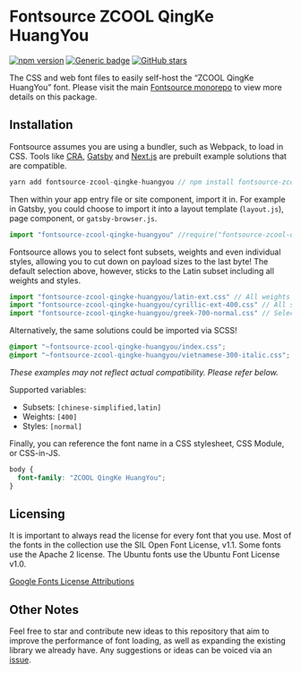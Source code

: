 # Fontsource ZCOOL QingKe HuangYou
[![npm version](https://badge.fury.io/js/fontsource-zcool-qingke-huangyou.svg)](https://github.com/DecliningLotus/fontsource) [![Generic badge](https://img.shields.io/badge/fontsource-passing-brightgreen)](https://github.com/DecliningLotus/fontsource) [![GitHub stars](https://img.shields.io/github/stars/DecliningLotus/fontsource.svg?style=social&label=Star)](https://GitHub.com/DecliningLotus/fontsource/stargazers/)

The CSS and web font files to easily self-host the “ZCOOL QingKe HuangYou” font. Please visit the main [Fontsource monorepo](https://github.com/DecliningLotus/fontsource) to view more details on this package.

## Installation

Fontsource assumes you are using a bundler, such as Webpack, to load in CSS. Tools like [CRA](https://create-react-app.dev/), [Gatsby](https://www.gatsbyjs.org/) and [Next.js](https://nextjs.org/) are prebuilt example solutions that are compatible.

```javascript
yarn add fontsource-zcool-qingke-huangyou // npm install fontsource-zcool-qingke-huangyou
```

Then within your app entry file or site component, import it in. For example in Gatsby, you could choose to import it into a layout template (`layout.js`), page component, or `gatsby-browser.js`.

```javascript
import "fontsource-zcool-qingke-huangyou" //require("fontsource-zcool-qingke-huangyou")
```

Fontsource allows you to select font subsets, weights and even individual styles, allowing you to cut down on payload sizes to the last byte! The default selection above, however, sticks to the Latin subset including all weights and styles.

```javascript
import "fontsource-zcool-qingke-huangyou/latin-ext.css" // All weights and styles included.
import "fontsource-zcool-qingke-huangyou/cyrillic-ext-400.css" // All styles included.
import "fontsource-zcool-qingke-huangyou/greek-700-normal.css" // Select either normal or italic.
```

Alternatively, the same solutions could be imported via SCSS!

```scss
@import "~fontsource-zcool-qingke-huangyou/index.css";
@import "~fontsource-zcool-qingke-huangyou/vietnamese-300-italic.css";
```

_These examples may not reflect actual compatibility. Please refer below._

Supported variables:
- Subsets: `[chinese-simplified,latin]`
- Weights: `[400]`
- Styles: `[normal]`

Finally, you can reference the font name in a CSS stylesheet, CSS Module, or CSS-in-JS.

```css
body {
  font-family: "ZCOOL QingKe HuangYou";
}
```

## Licensing 

It is important to always read the license for every font that you use.
Most of the fonts in the collection use the SIL Open Font License, v1.1. Some fonts use the Apache 2 license. The Ubuntu fonts use the Ubuntu Font License v1.0.

[Google Fonts License Attributions](https://fonts.google.com/attribution)

## Other Notes

Feel free to star and contribute new ideas to this repository that aim to improve the performance of font loading, as well as expanding the existing library we already have. Any suggestions or ideas can be voiced via an [issue](https://github.com/DecliningLotus/fontsource/issues).

